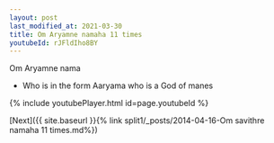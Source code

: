 ```yaml
---
layout: post
last_modified_at: 2021-03-30
title: Om Aryamne namaha 11 times
youtubeId: rJFldIho8BY
---
```

 
 
Om Aryamne nama 
 
 -  Who is in the form Aaryama who is a God of manes 
 
  
 
  
 
 
 
 
 
 


{% include youtubePlayer.html id=page.youtubeId %}
 
[Next]({{ site.baseurl }}{% link  split1/_posts/2014-04-16-Om savithre namaha 11 times.md%})
 
